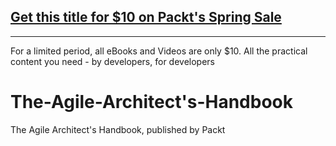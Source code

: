 ## [Get this title for $10 on Packt's Spring Sale](https://www.packt.com/B16868?utm_source=github&utm_medium=packt-github-repo&utm_campaign=spring_10_dollar_2022)
-----
For a limited period, all eBooks and Videos are only $10. All the practical content you need \- by developers, for developers

# The-Agile-Architect's-Handbook
The Agile Architect's Handbook, published by Packt
